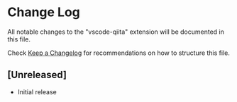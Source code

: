 # Change Log
All notable changes to the "vscode-qiita" extension will be documented in this file.

Check [Keep a Changelog](http://keepachangelog.com/) for recommendations on how to structure this file.

## [Unreleased]
- Initial release

